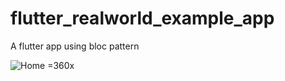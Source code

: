 # flutter_realworld_example_app
A flutter app using bloc pattern

![Home =360x](https://user-images.githubusercontent.com/15893416/54401559-f9bded00-46a6-11e9-82e3-227a441a9bea.jpg)
